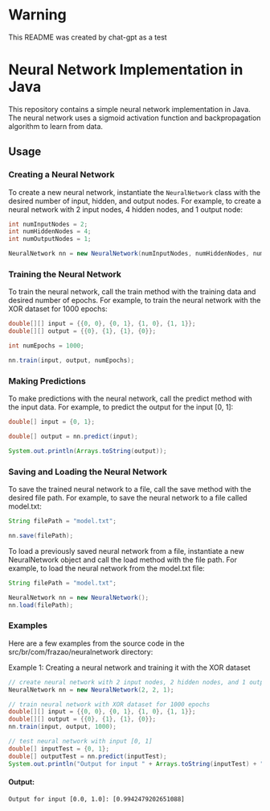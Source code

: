 # Warning

This README was created by chat-gpt as a test

# Neural Network Implementation in Java

This repository contains a simple neural network implementation in Java. The neural network uses a sigmoid activation function and backpropagation algorithm to learn from data.

## Usage

### Creating a Neural Network

To create a new neural network, instantiate the `NeuralNetwork` class with the desired number of input, hidden, and output nodes. For example, to create a neural network with 2 input nodes, 4 hidden nodes, and 1 output node:

```java
int numInputNodes = 2;
int numHiddenNodes = 4;
int numOutputNodes = 1;

NeuralNetwork nn = new NeuralNetwork(numInputNodes, numHiddenNodes, numOutputNodes);
```

### Training the Neural Network

To train the neural network, call the train method with the training data and desired number of epochs. For example, to train the neural network with the XOR dataset for 1000 epochs:

```java
double[][] input = {{0, 0}, {0, 1}, {1, 0}, {1, 1}};
double[][] output = {{0}, {1}, {1}, {0}};

int numEpochs = 1000;

nn.train(input, output, numEpochs);
```

### Making Predictions

To make predictions with the neural network, call the predict method with the input data. For example, to predict the output for the input [0, 1]:

```java
double[] input = {0, 1};

double[] output = nn.predict(input);

System.out.println(Arrays.toString(output)); 
```

### Saving and Loading the Neural Network

To save the trained neural network to a file, call the save method with the desired file path. For example, to save the neural network to a file called model.txt:

```java
String filePath = "model.txt";

nn.save(filePath);
```

To load a previously saved neural network from a file, instantiate a new NeuralNetwork object and call the load method with the file path. For example, to load the neural network from the model.txt file:

```java
String filePath = "model.txt";

NeuralNetwork nn = new NeuralNetwork();
nn.load(filePath);
```

### Examples
Here are a few examples from the source code in the src/br/com/frazao/neuralnetwork directory:

Example 1: Creating a neural network and training it with the XOR dataset

```java
// create neural network with 2 input nodes, 2 hidden nodes, and 1 output node
NeuralNetwork nn = new NeuralNetwork(2, 2, 1);

// train neural network with XOR dataset for 1000 epochs
double[][] input = {{0, 0}, {0, 1}, {1, 0}, {1, 1}};
double[][] output = {{0}, {1}, {1}, {0}};
nn.train(input, output, 1000);

// test neural network with input [0, 1]
double[] inputTest = {0, 1};
double[] outputTest = nn.predict(inputTest);
System.out.println("Output for input " + Arrays.toString(inputTest) + ": " + Arrays.toString(outputTest));
```

#### Output:

```less
Output for input [0.0, 1.0]: [0.9942479202651088]

```
